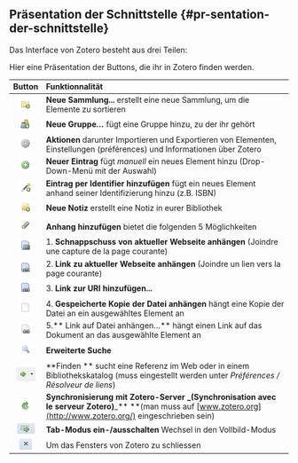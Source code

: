 ## Präsentation der Schnittstelle {#pr-sentation-der-schnittstelle}

Das Interface von Zotero besteht aus drei Teilen:

Hier eine Präsentation der Buttons, die ihr in Zotero finden werden.

| Button | Funktionnalität |
| :---: | :--- |
| ![](/assets/button1.png) | **Neue Sammlung...** erstellt eine neue Sammlung, um die Elemente zu sortieren |
| ![](/assets/button2.png) | **Neue Gruppe**_**…**_ fügt eine Gruppe hinzu, zu der ihr gehört |
| ![](/assets/button3.png) | **Aktionen** darunter Importieren und Exportieren von Elementen, Einstellungen \(préférences\) und Informationen über Zotero |
| ![](/assets/button4.png) | **Neuer Eintrag** fügt _manuell_ ein neues Element hinzu \(Drop-Down-Menü mit der Auswahl\) |
| ![](/assets/button5.png) | **Eintrag per Identifier hinzufügen** fügt ein neues Element anhand seiner Identifizierung hinzu \(z.B. ISBN\) |
| ![](/assets/button6.png) | **Neue Notiz** erstellt eine Notiz in eurer Bibliothek |
| ![](/assets/button7.png) | **Anhang hinzufügen** bietet die folgenden 5 Möglichkeiten |
| ![](/assets/button7_1.png) | 1. **Schnappschuss von aktueller Webseite anhängen** \(Joindre une capture de la page courante\) |
| ![](/assets/button7_2.png) | 2. **Link zu aktueller Webseite anhängen** \(Joindre un lien vers la page courante\) |
| ![](/assets/button7_3.png) | 3. **Link zur URI hinzufügen...** |
| ![](/assets/button7_4.png) | 4. **Gespeicherte Kopie der Datei anhängen** hängt eine Kopie der Datei an ein ausgewähltes Element an |
| ![](/assets/button7_5.png) | 5.** Link auf Datei anhängen…** hängt einen Link auf das Dokument an das ausgewählte Element an |
| ![](/assets/button8.png) | **Erweiterte Suche** |
| ![](/assets/button9.png) | **Finden ** sucht eine Referenz im Web oder in einem Bibliothekskatalog \(muss eingestellt werden unter _Préférences / Résolveur de liens_\) |
| ![](/assets/button10.png) | **Synchronisierung mit Zotero-Server **_**\(Synchronisation avec le serveur Zotero\)**_** **\(man muss auf [www.zotero.org](http://www.zotero.org/) eingeschrieben sein\) |
| ![](/assets/button11.png) | **Tab-Modus ein-/ausschalten** Wechsel in den Vollbild-Modus |
| ![](/assets/button12.png) | Um das Fensters von Zotero zu schliessen |



